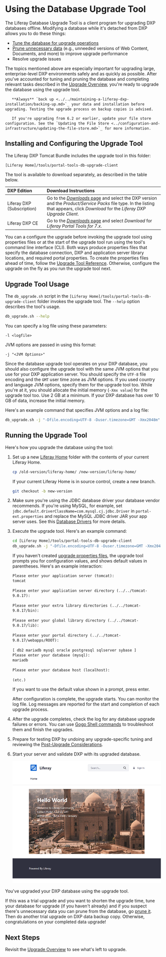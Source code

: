 # Using the Database Upgrade Tool

The Liferay Database Upgrade Tool is a client program for upgrading DXP databases offline. Modifying a database while it's detached from DXP allows you to do these things:

* [Tune the database for upgrade operations](../upgrade-stability-and-performance/database-tuning-for-upgrades.md)
* [Prune unnecessary data](../upgrade-stability-and-performance/database-tuning-for-upgrades.md) (e.g., unneeded versions of Web Content, Documents, and more) to improve upgrade performance
* Resolve upgrade issues

The topics mentioned above are especially important for upgrading large, enterprise-level DXP environments safely and as quickly as possible. After you've accounted for tuning and pruning the database and completing relevant tasks described in the [Upgrade Overview](./upgrade-overview.md), you're ready to upgrade the database using the upgrade tool.

```warning::
   **Always** `back up <../../maintaining-a-liferay-dxp-installation/backing-up.md>`_ your data and installation before upgrading. Testing the upgrade process on backup copies is advised.
```

```important::
   If you're upgrading from 6.2 or earlier, update your file store configuration. See the `Updating the File Store <../configuration-and-infrastructure/updating-the-file-store.md>`_ for more information.
```

## Installing and Configuring the Upgrade Tool

The Liferay DXP Tomcat Bundle includes the upgrade tool in this folder:

```
[Liferay Home]/tools/portal-tools-db-upgrade-client
```

The tool is available to download separately, as described in the table below.

| DXP Edition | Download Instructions |
| :---------- | :-------------------- |
| Liferay DXP (Subscription) | Go to the [*Downloads* page](https://customer.liferay.com/group/customer/downloads) and select the DXP version and the _Product/Service Packs_ file type. In the listing that appears, click _Download_ for the _Liferay DXP Upgrade Client_. |
| Liferay DXP CE | Go to the [_Downloads_ page](https://www.liferay.com/downloads-community) and select _Download_ for _Liferay Portal Tools for 7.x_. |

You can a configure the upgrade before invoking the upgrade tool using properties files or at the start of the upgrade tool run using the tool's command line interface (CLI). Both ways produce properties files that specify the database connection, DXP and application server library locations, and required portal properties. To create the properties files ahead of time, follow the [Upgrade Tool Reference](../reference/database-upgrade-tool-reference.md). Otherwise, configure the upgrade on the fly as you run the upgrade tool next.

## Upgrade Tool Usage

The `db_upgrade.sh` script in the `[Liferay Home]/tools/portal-tools-db-upgrade-client` folder invokes the upgrade tool. The `--help` option describes the tool's usage.

```bash
db_upgrade.sh --help
```

You can specify a log file using these parameters:

```
-l <logfile>
```

JVM options are passed in using this format:

```
-j "<JVM Options>"
```

Since the database upgrade tool operates on your DXP database, you should also configure the upgrade tool with the same JVM options that you use for your DXP application server. You should specify the `UTF-8` file encoding and the `GMT` user time zone as JVM options. If you used country and language JVM options, specify them for the upgrade tool too. While you're at it, you should allocate the initial memory (`-Xmx value`) for the upgrade tool too. Use 2 GB at a minimum. If your DXP database has over 10 GB of data, increase the initial memory.

Here's an example command that specifies JVM options and a log file:

```bash
db_upgrade.sh -j "-Dfile.encoding=UTF-8 -Duser.timezone=GMT -Xmx2048m" -l "output.log"
```

## Running the Upgrade Tool

Here's how you upgrade the database using the tool:

1. Set up a new [Liferay Home](../../reference/liferay-home.md) folder with the contents of your current Liferay Home.

    ```bash
    cp /old-version/liferay-home/ /new-version/liferay-home/
    ```

    If your current Liferay Home is in source control, create a new branch.

    ```bash
    git checkout -b new-version
    ```

1. Make sure you're using the JDBC database driver your database vendor recommends. If you're using MySQL, for example, set `jdbc.default.driverClassName=com.mysql.cj.jdbc.Driver` in `portal-ext.properties` and replace the MySQL JDBC driver JAR your app server uses. See this [Database Drivers](../configuration-and-infrastructure/migrating-configurations-and-properties.md#database-drivers) for more details.

1. Execute the upgrade tool. Here's an example command:

    ```bash
    cd [Liferay Home]/tools/portal-tools-db-upgrade-client
    db_upgrade.sh -j "-Dfile.encoding=UTF-8 -Duser.timezone=GMT -Xmx2048m" -l "output.log"
    ```

   If you haven't created [upgrade properties files](../reference/database-upgrade-tool-reference.md#manual-configuration), the upgrade tool prompts you for configuration values, and shows default values in parentheses. Here's an example interaction:

    ```
    Please enter your application server (tomcat):
    tomcat

    Please enter your application server directory (../../tomcat-9.0.17):

    Please enter your extra library directories (../../tomcat-9.0.17/bin):

    Please enter your global library directory (../../tomcat-9.0.17/lib):

    Please enter your portal directory (../../tomcat-9.0.17/webapps/ROOT):

    [ db2 mariadb mysql oracle postgresql sqlserver sybase ]
    Please enter your database (mysql):
    mariadb

    Please enter your database host (localhost):

    (etc.)
    ```

    If you want to use the default value shown in a prompt, press enter.

    After configuration is complete, the upgrade starts. You can monitor the log file. Log messages are reported for the start and completion of each upgrade process.

1. After the upgrade completes, check the log for any database upgrade failures or errors. You can use [Gogo Shell commands](../upgrade-stability-and-performance/upgrading-modules-using-gogo-shell.md) to troubleshoot them and finish the upgrades.

1. Prepare for testing DXP by undoing any upgrade-specific tuning and reviewing the [Post-Upgrade Considerations](./post-upgrade-considerations.md).

1. Start your server and validate DXP with its upgraded database.

    ![Here is the Liferay DXP landing screen.](./using-the-database-upgrade-tool/images/01.png)

You've upgraded your DXP database using the upgrade tool.

If this was a trial upgrade and you want to shorten the upgrade time, tune your database for upgrade (if you haven't already) and if you suspect there's unnecessary data you can prune from the database, go [prune it](../upgrade-stability-and-performance/database-pruning-for-faster-upgrades.md). Then do another trial upgrade on DXP data backup copy. Otherwise, congratulations on your completed data upgrade!

## Next Steps

Revisit the [Upgrade Overview](./upgrade-overview.md) to see what's left to upgrade.